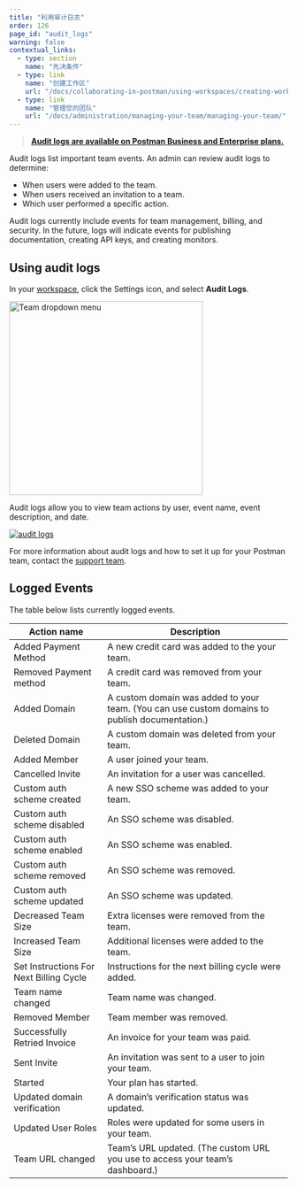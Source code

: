 ```yaml
---
title: "利用审计日志"
order: 126
page_id: "audit_logs"
warning: false
contextual_links:
  - type: section
    name: "先决条件"
  - type: link
    name: "创建工作区"
    url: "/docs/collaborating-in-postman/using-workspaces/creating-workspaces/"
  - type: link
    name: "管理您的团队"
    url: "/docs/administration/managing-your-team/managing-your-team/"
---
```


> __[Audit logs are available on Postman Business and Enterprise plans.](https://www.postman.com/pricing)__

Audit logs list important team events. An admin can review audit logs to determine:

* When users were added to the team.
* When users received an invitation to a team.
* Which user performed a specific action.

Audit logs currently include events for team management, billing, and security. In the future, logs will indicate events for publishing documentation, creating API keys, and creating monitors.

## Using audit logs

In your [workspace](https://app.getpostman.com/dashboard), click the Settings icon, and select **Audit Logs**.

<img alt="Team dropdown menu" src="https://assets.postman.com/postman-docs/audit-logs-selected.jpg" width="350px"/>

Audit logs allow you to view team actions by user, event name, event description, and date.

[![audit logs](https://assets.postman.com/postman-docs/audit-logs-view.jpg)](https://assets.postman.com/postman-docs/audit-logs-view.jpg)

For more information about audit logs and how to set it up for your Postman team, contact the [support team](https://www.postman.com/get-started-postman-plans).

## Logged Events

The table below lists currently logged events.

| Action name  | Description |
| ------------- | ------------- |
| Added Payment Method  | A new credit card was added to the your team.  |
| Removed Payment method   | A credit card was removed from your team.  |
| Added Domain   | A custom domain was added to your team. (You can use custom domains to publish documentation.)  |
| Deleted Domain  | A custom domain was deleted from your team.  |
| Added Member   | A user joined your team.   |
| Cancelled Invite   | An invitation for a user was cancelled.   |
| Custom auth scheme created| A new SSO scheme was added to your team.  |
| Custom auth scheme disabled  | An SSO scheme was disabled. |
| Custom auth scheme enabled | An SSO scheme was enabled.  |
| Custom auth scheme removed  | An SSO scheme was removed.  |
| Custom auth scheme updated  | An SSO scheme was updated.|
| Decreased Team Size  | Extra licenses were removed from the team. |
| Increased Team Size | Additional licenses were added to the team.  |
| Set Instructions For Next Billing Cycle  | Instructions for the next billing cycle were added.|
| Team name changed  | Team name was changed.  |
| Removed Member  | Team member was removed.  |
| Successfully Retried Invoice  | An invoice for your team was paid.  |
| Sent Invite  | An invitation was sent to a user to join your team.  |
| Started  | Your plan has started.  |
| Updated domain verification  | A domain’s verification status was updated.|
| Updated User Roles | Roles were updated for some users in your team.  |
| Team URL changed  | Team’s URL updated. (The custom URL you use to access your team’s dashboard.)  |
